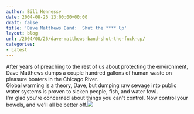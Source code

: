 ```yaml
---
author: Bill Hennessy
date: 2004-08-26 13:00:00+00:00
draft: false
title: 'Dave Matthews Band:  Shut the **** Up'
layout: blog
url: /2004/08/26/dave-matthews-band-shut-the-fuck-up/
categories:
- Latest
---
```


After years of preaching to the rest of us about protecting the environment, Dave Matthews dumps a couple hundred gallons of human waste on pleasure boaters in the Chicago River.    
Global warming is a theory, Dave, but dumping raw sewage into public water systems is proven to sicken people, fish, and water fowl.    
I'm glad you're concerned about things you can't control.  Now control your bowels, and we'll all be better off.![](https://blog.billhennessy.com/aggbug.aspx?PostID=622)

